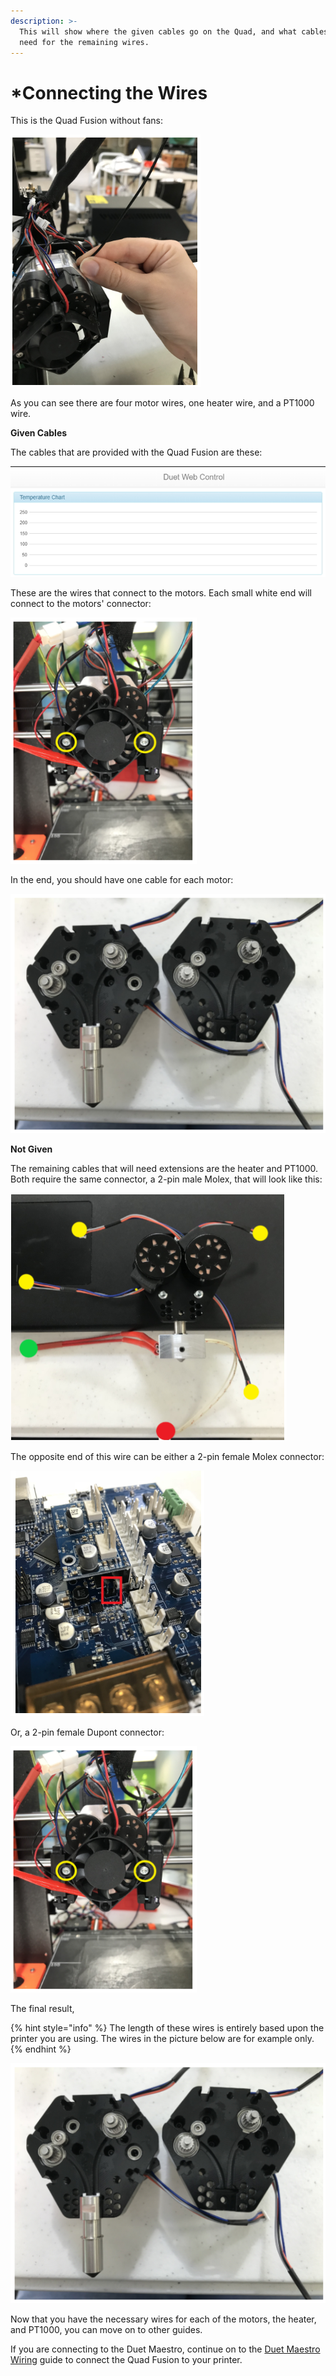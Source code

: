 ```yaml
---
description: >-
  This will show where the given cables go on the Quad, and what cables you will
  need for the remaining wires.
---
```


# \*Connecting the Wires

This is the Quad Fusion without fans:

![](../.gitbook/assets/image%20%2833%29.png)

As you can see there are four motor wires, one heater wire, and a PT1000 wire.

**Given Cables** 

The cables that are provided with the Quad Fusion are these:

![](../.gitbook/assets/image%20%287%29.png)

These are the wires that connect to the motors. Each small white end will connect to the motors' connector:

![](../.gitbook/assets/image%20%2811%29.png)

In the end, you should have one cable for each motor:

![](../.gitbook/assets/image%20%2825%29.png)

**Not Given** 

The remaining cables that will need extensions are the heater and PT1000. Both require the same connector, a 2-pin male Molex, that will look like this:

![](../.gitbook/assets/image%20%282%29.png)

The opposite end of this wire can be either a 2-pin female Molex connector:

![](../.gitbook/assets/image%20%2818%29.png)

Or, a 2-pin female Dupont connector:

![](../.gitbook/assets/image%20%2813%29.png)

The final result,

{% hint style="info" %}
The length of these wires is entirely based upon the printer you are using. The wires in the picture below are for example only.
{% endhint %}

![](../.gitbook/assets/image%20%2828%29.png)

Now that you have the necessary wires for each of the motors, the heater, and PT1000, you can move on to other guides. 

If you are connecting to the Duet Maestro, continue on to the [Duet Maestro Wiring](../electrical-guides/duet-maestro-wiring.md) guide to connect the Quad Fusion to your printer.

